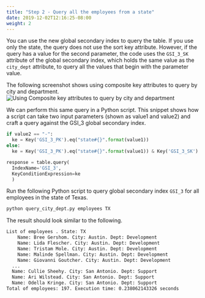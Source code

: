 ```yaml
---
title: "Step 2 - Query all the employees from a state"
date: 2019-12-02T12:16:25-08:00
weight: 2
---
```


You can use the new global secondary index to query the table. If you use only the state, the query does not use the sort key attribute. However, if the query has a value for the second parameter, the code uses the `GSI_3_SK` attribute of the global secondary index, which holds the same value as the `city_dept` attribute, to query all the values that begin with the parameter value.

The following screenshot shows using composite key attributes to query by city and department.
![Using Composite key attributes to query by city and department](/images/employees-GSI3.png)

We can perform this same query in a Python script. This snippet shows how a script can take two input parameters (shown as value1 and value2) and craft a query against the GSI_3 global secondary index.

```py
if value2 == "-":
  ke = Key('GSI_3_PK').eq("state#{}".format(value1))
else:
  ke = Key('GSI_3_PK').eq("state#{}".format(value1)) & Key('GSI_3_SK').begins_with(value2)

response = table.query(
  IndexName='GSI_3',
  KeyConditionExpression=ke
  )
```

Run the following Python script to query global secondary index `GSI_3` for all employees in the state of Texas.

```bash
python query_city_dept.py employees TX
```

The result should look similar to the following.

```txt
List of employees . State: TX
    Name: Bree Gershom. City: Austin. Dept: Development
    Name: Lida Flescher. City: Austin. Dept: Development
    Name: Tristam Mole. City: Austin. Dept: Development
    Name: Malinde Spellman. City: Austin. Dept: Development
    Name: Giovanni Goutcher. City: Austin. Dept: Development
  ...
  Name: Cullie Sheehy. City: San Antonio. Dept: Support
  Name: Ari Wilstead. City: San Antonio. Dept: Support
  Name: Odella Kringe. City: San Antonio. Dept: Support
Total of employees: 197. Execution time: 0.238062143326 seconds
```
